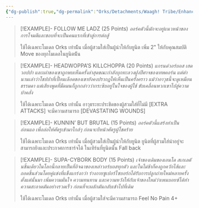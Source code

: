 ```yaml
---
{"dg-publish":true,"dg-permalink":"Orks/Detachments/Waagh! Tribe/Enhancements","permalink":"/Orks/Detachments/Waagh! Tribe/Enhancements/","created":"2023-12-12T14:04:42.000+07:00","updated":"2023-12-14T19:21:38.950+07:00"}
---
```


> [!EXAMPLE]- FOLLOW ME LADZ (25 Points)
> *ออร์คตัวนี้มักจะอยู่แนวหน้าของการโจมตีและชอบที่จะเป็นคนแรกที่เข้าสู่การต่อสู้*
> 
> ใช้ได้เฉพาะโมเดล Orks เท่าน้ัน เมื่อผู้สวมใส่เป็นผู้นําให้กับยูนิต เพิ่ม 2" ให้กับคุณสมบัติ Move ของทุกโมเดลในยูนิตน้ัน

> [!EXAMPLE]- HEADWOPPA’S KILLCHOPPA (20 Points)
> *แกรนด์วอร์บอส เฮดวอปปา และเผ่าของเขาถูกพบเห็นครั้งล่าสุดขณะกําลังบุกทะลวงฝูงปีศาจของเทพคอร์น แต่ตํานานเล่าว่าโชปปาที่เปื้อนเลือดของเขายังคงปรากฏให้เห็นเป็นครั้งคราว แม้ว่าอาวุธนี้จะดูเหมือนธรรมดา แต่เสียงพูดที่มืดมนก็ถูกกล่าวว่ากระซิบอยู่ในใจของผู้ใช้ ขับเคลื่อนพวกเขาไปสู่ความบ้าคลั่ง*
> 
> ใช้ได้เฉพาะโมเดล Orks เท่านั้น อาวุธระยะประชิดของผู้สวมใส่ที่ไม่มี \[EXTRA ATTACKS] จะมีความสามารถ \[DEVASTATING WOUNDS]

> [!EXAMPLE]- KUNNIN’ BUT BRUTAL (15 Points)
> *ออร์คตัวนี้แสร้งทําเป็นอ่อนแอ เพื่อล่อให้ศัตรูเข้ามาใกล้ๆ ก่อนจะยีหน้าศัตรูผู้โชคร้าย*
> 
> ใช้ได้เฉพาะโมเดล Orks เท่านั้น เมื่อผู้สวมใส่เป็นผู้นําให้กับยูนิต ยูนิตที่ผู้สวมใส่นําอยู่จะสามารถยิงและประกาศการชาร์จได้ ในเทิร์นที่ยูนิตนั้น Fall back

> [!EXAMPLE]- SUPA-CYBORK BODY (15 Points)
> *เจ้าของเดิมของเอนโด สเกเลตันชิ้นเดียวในโลกนี้กลายเป็นที่อิจฉาของเหล่าวอร์บอสทุกตัว และในไม่ช้าก็คงถูกควักไส้และถอดชิ้นส่วนโดยคู่แข่งที่แข็งแกร่งกว่า ร่างกายซูเปอร์ไซบอร์กได้รับการปลูกถ่ายใหม่หลายครั้งตั้งแต่นั้นมา เพิ่มความมั่นใจ ความทนทาน และความหวังให้กับเจ้าของใหม่ว่าเพนบอยซ์ได้ทําความสะอาดมันอย่างรวดเร็ว ก่อนที่จะผลักมันกลับเข้าไปที่เดิม*
> 
> ใช้ได้เฉพาะโมเดล Orks เท่านั้น เมื่อผู้สวมใส่จะมีความสามารถ Feel No Pain 4+

